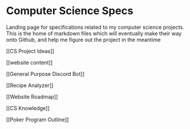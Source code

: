 # Computer Science Specs

Landing page for specifications related to my computer science projects. This is the home of markdown files which will eventually make their way onto Github, and help me figure out the project in the meantime

[[CS Project Ideas]]

[[website content]]

[[General Purpose Discord Bot]]

[[Recipe Analyzer]]

[[Website Roadmap]]

[[CS Knowledge]]

[[Poker Program Outline]]
